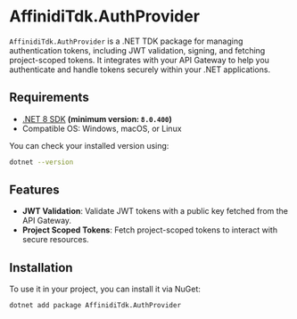 # AffinidiTdk.AuthProvider

`AffinidiTdk.AuthProvider` is a .NET TDK package for managing authentication tokens, including JWT validation, signing, and fetching project-scoped tokens. It integrates with your API Gateway to help you authenticate and handle tokens securely within your .NET applications.

## Requirements

- [.NET 8 SDK](https://dotnet.microsoft.com/en-us/download/dotnet/8.0) **(minimum version: `8.0.400`)**
- Compatible OS: Windows, macOS, or Linux

You can check your installed version using:

```bash
dotnet --version
```

## Features

- **JWT Validation**: Validate JWT tokens with a public key fetched from the API Gateway.
- **Project Scoped Tokens**: Fetch project-scoped tokens to interact with secure resources.

## Installation

To use it in your project, you can install it via NuGet:

```bash
dotnet add package AffinidiTdk.AuthProvider
```
